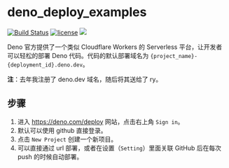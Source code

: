 # deno_deploy_examples

[![Build Status](https://github.com/justjavac/deno_deploy_examples/workflows/ci/badge.svg?branch=main)](https://github.com/justjavac/deno_deploy_examples/actions)
[![license](https://img.shields.io/github/license/justjavac/deno_deploy_examples)](https://github.com/justjavac/deno_deploy_examples/blob/master/LICENSE)
[![](https://img.shields.io/badge/deno-v1.8-green.svg)](https://github.com/denoland/deno)

Deno 官方提供了一个类似 Cloudflare Workers 的 Serverless 平台，让开发者可以轻松的部署 Deno 代码。代码的默认部署域名为 `{project_name}-{deployment_id}.deno.dev`。

**注**：去年我注册了 deno.dev 域名，随后将其送给了 ry。

## 步骤

1. 进入 https://deno.com/deploy 网站，点击右上角 `Sign in`。
2. 默认可以使用 github 直接登录。
3. 点击 `New Project` 创建一个新项目。
4. 可以直接通过 url 部署，或者在设置（`Setting`）里面关联 GitHub 后在每次 push 的时候自动部署。
